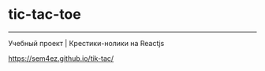# tic-tac-toe
_________________________

Учебный проект | Крестики-нолики на Reactjs


https://sem4ez.github.io/tik-tac/
